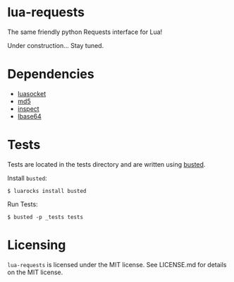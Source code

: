 lua-requests
====

The same friendly python Requests interface for Lua!

Under construction... Stay tuned.


Dependencies
====

- [luasocket](http://w3.impa.br/~diego/software/luasocket/ "LuaSocket homepage")
- [md5](https://github.com/kikito/md5.lua "md5 github")
- [inspect](https://github.com/kikito/inspect.lua "inspect github")
- [lbase64](https://github.com/LuaDist/lbase64 "lbase64 github")

Tests
====

Tests are located in the tests directory and are written using [busted](http://olivinelabs.com/busted/ "Busted home page").

Install `busted`:

	$ luarocks install busted

Run Tests:

	$ busted -p _tests tests

Licensing
====

`lua-requests` is licensed under the MIT license. See LICENSE.md for details on the MIT license.
